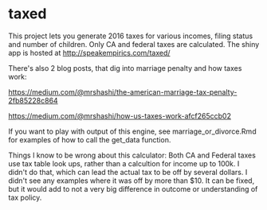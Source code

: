 # taxed

This project lets you generate 2016 taxes for various incomes, filing status and number of children. Only CA and federal taxes are calculated. The shiny app is hosted at http://speakempirics.com/taxed/ 

There's also 2 blog posts, that dig into marriage penalty and how taxes work: 

https://medium.com/@mrshashi/the-american-marriage-tax-penalty-2fb85228c864

https://medium.com/@mrshashi/how-us-taxes-work-afcf265ccb02

If you want to play with output of this engine, see marriage_or_divorce.Rmd for examples of how to call the get_data function. 

Things I know to be wrong about this calculator:
Both CA and Federal taxes use tax table look ups, rather than a calcultion for income up to 100k. I didn't do that, which can lead the actual tax to be off by several dollars. I didn't see any examples where it was off by more than $10. It can be fixed, but it would add to not a very big difference in outcome or understanding of tax policy.

